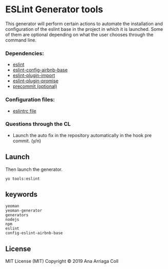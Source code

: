 # ESLint Generator tools
This generator will perform certain actions to automate the installation and configuration of the eslint base in the project in which it is launched.
Some of them are optional depending on what the user chooses through the command line.

### Dependencies:
* [eslint](https://www.npmjs.com/package/eslint)
* [eslint-config-airbnb-base](https://www.npmjs.com/package/eslint-config-airbnb-base)
* [eslint-plugin-import](https://www.npmjs.com/package/eslint-plugin-import)
* [eslint-plugin-promise](https://www.npmjs.com/package/eslint-plugin-promise)
* [precommit (optional)](https://www.npmjs.com/package/precommit)

### Configuration files:
* [eslintrc file](https://github.com/ana-ac/generator-tools/blob/master/eslint/templates/.eslintrc.json)

### Questions through the CL
* Launch the auto fix in the repository automatically in the hook pre commit. (y/n)

## Launch
Then launch the generator.
```
yo tools:eslint
```

## keywords

```
yeoman
yeoman-generator
generators
nodejs
npm
eslint
config-eslint-airbnb-base
```

## License
MIT License (MIT)
Copyright © 2019 Ana Arriaga Coll
